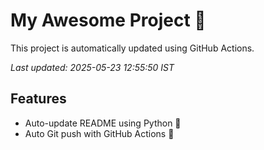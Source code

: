 # My Awesome Project 🚀

This project is automatically updated using GitHub Actions.

_Last updated: 2025-05-23 12:55:50 IST_

## Features
- Auto-update README using Python 🐍
- Auto Git push with GitHub Actions 🤖
